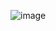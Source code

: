 ![image](https://github.com/anshika42/Notes-app/assets/90893402/7caf7f78-81e3-4b28-a3e8-4ded41164f80)
